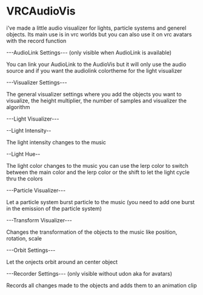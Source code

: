 # VRCAudioVis
i've made a little audio visualizer for lights, particle systems and generel objects. Its main use is in vrc worlds but you can also use it on vrc avatars with the record function


---AudioLink Settings--- (only visible when AudioLink is available)

You can link your AudioLink to the AudioVis but it will only use the audio source
and if you want the audiolink colortheme for the light visualizer


---Visualizer Settings---

The general visualizer settings where you add the objects you want to visualize, the height multiplier,
the number of samples and visualizer the algorithm 


---Light Visualizer---

--Light Intensity--

The light intensity changes to the music

--Light Hue--

The light color changes to the music
you can use the lerp color to switch between the main color and the lerp color
or the shift to let the light cycle thru the colors


---Particle Visualizer---

Let a particle system burst particle to the music
(you need to add one burst in the emission of the particle system)


---Transform Visualizer---

Changes the transformation of the objects to the music like position, rotation, scale

---Orbit Settings---

Let the onjects orbit around an center object

---Recorder Settings--- (only visible without udon aka for avatars)

Records all changes made to the objects and adds them to an animation clip
